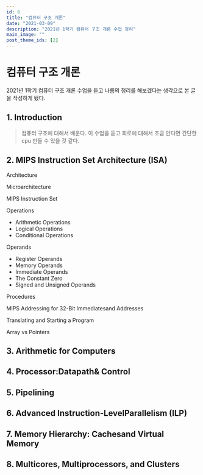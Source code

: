 ```yaml
---
id: 6
title: "컴퓨터 구조 개론"
date: "2021-03-09"
description: "2021년 1학기 컴퓨터 구조 개론 수업 정리"
main_image: ""
post_theme_ids: [2]
---
```


# 컴퓨터 구조 개론

2021년 1학기 컴퓨터 구조 개론 수업을 듣고 나름의 정리를 해보겠다는 생각으로 본 글을 작성하게 됐다.

## 1. Introduction

> 컴퓨터 구조에 대해서 배운다.
> 이 수업을 듣고 회로에 대해서 조금 안다면 간단한 cpu 만들 수 있을 것 같다.

## 2. MIPS Instruction Set Architecture (ISA)

Architecture

Microarchitecture

MIPS Instruction Set

Operations
* Arithmetic Operations
* Logical Operations
* Conditional Operations
  
Operands
* Register Operands
* Memory Operands
* Immediate Operands
* The Constant Zero
* Signed and Unsigned Operands

Procedures

MIPS Addressing for 32-Bit Immediatesand Addresses

Translating and Starting a Program

Array vs Pointers

## 3. Arithmetic for Computers

## 4. Processor:Datapath& Control

## 5. Pipelining

## 6. Advanced Instruction-LevelParallelism (ILP)

## 7. Memory Hierarchy: Cachesand Virtual Memory

## 8. Multicores, Multiprocessors, and Clusters